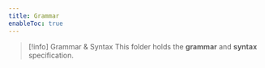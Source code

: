 ```yaml
---
title: Grammar
enableToc: true
---
```

> [!info] Grammar & Syntax
> This folder holds the **grammar** and **syntax** specification.